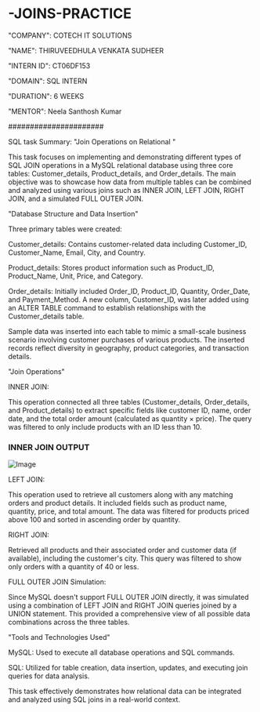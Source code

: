 # -JOINS-PRACTICE

"COMPANY": COTECH IT SOLUTIONS

"NAME": THIRUVEEDHULA VENKATA SUDHEER

"INTERN ID": CT06DF153

"DOMAIN": SQL INTERN

"DURATION": 6 WEEKS

"MENTOR": Neela Santhosh Kumar


######################

SQL task Summary: "Join Operations on Relational "

This task focuses on implementing and demonstrating different types of SQL JOIN operations in a MySQL relational database using three core tables: Customer_details, Product_details, and Order_details. The main objective was to showcase how data from multiple tables can be combined and analyzed using various joins such as INNER JOIN, LEFT JOIN, RIGHT JOIN, and a simulated FULL OUTER JOIN.

"Database Structure and Data Insertion"

Three primary tables were created:

Customer_details: Contains customer-related data including Customer_ID, Customer_Name, Email, City, and Country.

Product_details: Stores product information such as Product_ID, Product_Name, Unit, Price, and Category.

Order_details: Initially included Order_ID, Product_ID, Quantity, Order_Date, and Payment_Method. A new column, Customer_ID, was later added using an ALTER TABLE command to establish relationships with the Customer_details table.

Sample data was inserted into each table to mimic a small-scale business scenario involving customer purchases of various products. The inserted records reflect diversity in geography, product categories, and transaction details.

"Join Operations"

INNER JOIN:

This operation connected all three tables (Customer_details, Order_details, and Product_details) to extract specific fields like customer ID, name, order date, and the total order amount (calculated as quantity × price). The query was filtered to only include products with an ID less than 10.

### INNER JOIN OUTPUT

![Image](https://github.com/user-attachments/assets/61027acc-752e-41ee-95c0-ad61daca51de)

LEFT JOIN:

This operation used to retrieve all customers along with any matching orders and product details. It included fields such as product name, quantity, price, and total amount. The data was filtered for products priced above 100 and sorted in ascending order by quantity.

RIGHT JOIN:

Retrieved all products and their associated order and customer data (if available), including the customer's city. This query was filtered to show only orders with a quantity of 40 or less.

FULL OUTER JOIN Simulation:

Since MySQL doesn't support FULL OUTER JOIN directly, it was simulated using a combination of LEFT JOIN and RIGHT JOIN queries joined by a UNION statement. This provided a comprehensive view of all possible data combinations across the three tables.

"Tools and Technologies Used"

MySQL: Used to execute all database operations and SQL commands.

SQL: Utilized for table creation, data insertion, updates, and executing join queries for data analysis.

This task effectively demonstrates how relational data can be integrated and analyzed using SQL joins in a real-world context.

